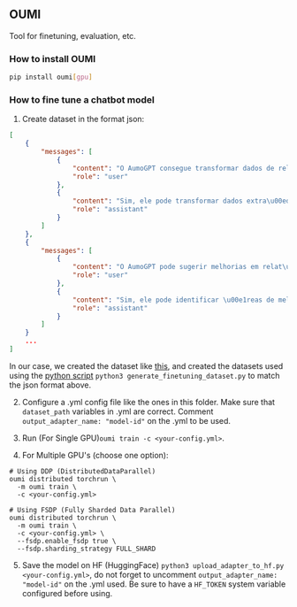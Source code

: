 ## OUMI
Tool for finetuning, evaluation, etc.

### How to install OUMI
```bash
pip install oumi[gpu]
```

### How to fine tune a chatbot model

1. Create dataset in the format json:

```json
[
    {
        "messages": [
            {
                "content": "O AumoGPT consegue transformar dados de relat\u00f3rios em PDF em gr\u00e1ficos e tabelas?",
                "role": "user"
            },
            {
                "content": "Sim, ele pode transformar dados extra\u00eddos de PDFs em gr\u00e1ficos e tabelas, criando visualiza\u00e7\u00f5es claras e precisas para an\u00e1lise.",
                "role": "assistant"
            }
        ]
    },
    {
        "messages": [
            {
                "content": "O AumoGPT pode sugerir melhorias em relat\u00f3rios t\u00e9cnicos?",
                "role": "user"
            },
            {
                "content": "Sim, ele pode identificar \u00e1reas de melhoria e sugerir altera\u00e7\u00f5es para tornar os relat\u00f3rios t\u00e9cnicos mais claros e precisos.",
                "role": "assistant"
            }
        ]
    }
    ...
]
```

In our case, we created the dataset like [this](https://github.com/GuilhermeAumo/aumogpt-ufes/blob/main/datasets/AUMOGPT-dataset-final.json), and created the datasets used using the [python script](https://github.com/GuilhermeAumo/aumogpt-ufes/blob/main/generate_finetuning_dataset.py) `python3 generate_finetuning_dataset.py` to match the json format above.

2. Configure a .yml config file like the ones in this folder. Make sure that `dataset_path` variables in .yml are correct. Comment `output_adapter_name: "model-id"` on the .yml to be used.

3. Run (For Single GPU)`oumi train -c <your-config.yml>`.

4. For Multiple GPU's (choose one option):
```
# Using DDP (DistributedDataParallel)
oumi distributed torchrun \
  -m oumi train \
  -c <your-config.yml>

# Using FSDP (Fully Sharded Data Parallel)
oumi distributed torchrun \
  -m oumi train \
  -c <your-config.yml> \
  --fsdp.enable_fsdp true \
  --fsdp.sharding_strategy FULL_SHARD
```

5. Save the model on HF (HuggingFace) `python3 upload_adapter_to_hf.py <your-config.yml>`, do not forget to uncomment `output_adapter_name: "model-id"`  on the .yml used. Be sure to have a `HF_TOKEN` system variable configured before using.
